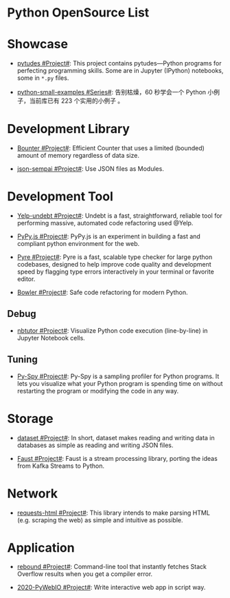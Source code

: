 # Python OpenSource List

# Showcase

- [pytudes #Project#](https://github.com/norvig/pytudes): This project contains pytudes—Python programs for perfecting programming skills. Some are in Jupyter (IPython) notebooks, some in `*.py` files.

- [python-small-examples #Series#](https://github.com/jackzhenguo/python-small-examples): 告别枯燥，60 秒学会一个 Python 小例子，当前库已有 223 个实用的小例子 。

# Development Library

- [Bounter #Project#](https://github.com/RaRe-Technologies/bounter): Efficient Counter that uses a limited (bounded) amount of memory regardless of data size.

- [json-sempai #Project#](https://github.com/kragniz/json-sempai): Use JSON files as Modules.

# Development Tool

- [Yelp-undebt #Project#](https://github.com/Yelp/undebt): Undebt is a fast, straightforward, reliable tool for performing massive, automated code refactoring used @Yelp.

- [PyPy.js #Project#](https://pypyjs.org/): PyPy.js is an experiment in building a fast and compliant python environment for the web.

- [Pyre #Project#](https://github.com/facebook/pyre-check): Pyre is a fast, scalable type checker for large python codebases, designed to help improve code quality and development speed by flagging type errors interactively in your terminal or favorite editor.

- [Bowler #Project#](https://pybowler.io/): Safe code refactoring for modern Python.

## Debug

- [nbtutor #Project#](https://github.com/lgpage/nbtutor): Visualize Python code execution (line-by-line) in Jupyter Notebook cells.

## Tuning

- [Py-Spy #Project#](https://github.com/benfred/py-spy): Py-Spy is a sampling profiler for Python programs. It lets you visualize what your Python program is spending time on without restarting the program or modifying the code in any way.

# Storage

- [dataset #Project#](https://github.com/pudo/dataset/blob/master/README.md): In short, dataset makes reading and writing data in databases as simple as reading and writing JSON files.

- [Faust #Project#](https://github.com/robinhood/faust): Faust is a stream processing library, porting the ideas from Kafka Streams to Python.

# Network

- [requests-html #Project#](https://github.com/kennethreitz/requests-html): This library intends to make parsing HTML (e.g. scraping the web) as simple and intuitive as possible.

# Application

- [rebound #Project#](https://github.com/shobrook/rebound): Command-line tool that instantly fetches Stack Overflow results when you get a compiler error.

- [2020-PyWebIO #Project#](https://cubox.pro/c/OMTHaA): Write interactive web app in script way.
